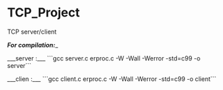 # TCP_Project
TCP server/client

__*For compilation:*___ 

<p>___server :___ ```gcc server.c erproc.c -W -Wall -Werror -std=c99 -o server```</p>

<p>___clien :___ ```gcc client.c erproc.c -W -Wall -Werror -std=c99 -o client```</p>
